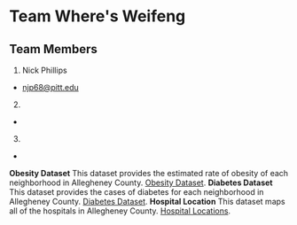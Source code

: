 # Team Where's Weifeng

## Team Members
1. Nick Phillips 
- njp68@pitt.edu
2. 
- 
3.
- 

**Obesity Dataset**
 This dataset provides the estimated rate of obesity of each neighborhood in Allegheney County. 
 [Obesity Dataset](https://data.wprdc.org/dataset/allegheny-county-obesity-rates/resource/fce248f0-8697-4d2a-bbe0-2da826776bfa?view_id=623baf47-90d4-4745-b17f-6b1f14849d76
 "Obesity Dataset").
 **Diabetes Dataset**
  This dataset provides the cases of diabetes for each neighborhood in Allegheney County.  [Diabetes Dataset]([https://data.wprdc.org/dataset/allegheny-county-obesity-rates/resource/fce248f0-8697-4d2a-bbe0-2da826776bfa?view_id=623baf47-90d4-4745-b17f-6b1f14849d76](https://data.wprdc.org/dataset/diabetes)
 "Diabetes Dataset").
 **Hospital Location**
  This dataset maps all of the hospitals in Allegheney County. [Hospital Locations](https://data.wprdc.org/dataset/hospitals/resource/2d9db439-8f85-4b6d-ab92-423a2ef9c7d9?view_id=2525c018-194b-4d2a-8790-17f2f51dc36d
 "Hospital Locations").
